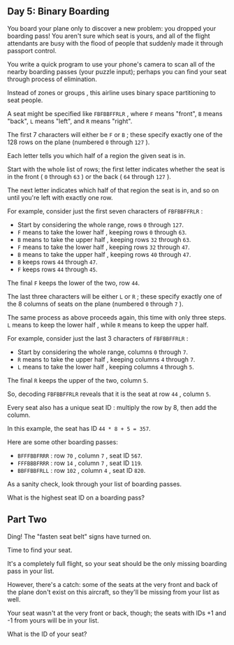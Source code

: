 ## Day 5: Binary Boarding

 You board your plane only to discover a new problem: you dropped your boarding pass! You aren't sure which seat is yours, and all of the flight attendants are busy with the flood of people that suddenly made it through passport control.

You write a quick program to use your phone's camera to scan all of the nearby boarding passes (your puzzle input); perhaps you can find your seat through process of elimination.

Instead of zones or groups , this airline uses binary space partitioning to seat people.

A seat might be specified like ` FBFBBFFRLR ` , where ` F ` means "front", ` B ` means "back", ` L ` means "left", and ` R ` means "right".

The first 7 characters will either be ` F ` or ` B ` ; these specify exactly one of the 128 rows on the plane (numbered ` 0 ` through ` 127 ` ).

Each letter tells you which half of a region the given seat is in.

Start with the whole list of rows; the first letter indicates whether the seat is in the front ( ` 0 ` through ` 63 ` ) or the back ( ` 64 ` through ` 127 ` ).

The next letter indicates which half of that region the seat is in, and so on until you're left with exactly one row.

For example, consider just the first seven characters of ` FBFBBFFRLR ` :
- Start by considering the whole range, rows ` 0 ` through ` 127 `.
- ` F ` means to take the lower half , keeping rows ` 0 ` through ` 63 `.
- ` B ` means to take the upper half , keeping rows ` 32 ` through ` 63 `.
- ` F ` means to take the lower half , keeping rows ` 32 ` through ` 47 `.
- ` B ` means to take the upper half , keeping rows ` 40 ` through ` 47 `.
- ` B ` keeps rows ` 44 ` through ` 47 `.
- ` F ` keeps rows ` 44 ` through ` 45 `.

The final ` F ` keeps the lower of the two, row ` 44 `.

The last three characters will be either ` L ` or ` R ` ; these specify exactly one of the 8 columns of seats on the plane (numbered ` 0 ` through ` 7 ` ).

The same process as above proceeds again, this time with only three steps. ` L ` means to keep the lower half , while ` R ` means to keep the upper half.

For example, consider just the last 3 characters of ` FBFBBFFRLR ` :
- Start by considering the whole range, columns ` 0 ` through ` 7 `.
- ` R ` means to take the upper half , keeping columns ` 4 ` through ` 7 `.
- ` L ` means to take the lower half , keeping columns ` 4 ` through ` 5 `.

The final ` R ` keeps the upper of the two, column ` 5 `.

So, decoding ` FBFBBFFRLR ` reveals that it is the seat at row ` 44 ` , column ` 5 `.

Every seat also has a unique seat ID : multiply the row by 8, then add the column.

In this example, the seat has ID ` 44 * 8 + 5 = 357 `.

Here are some other boarding passes: 
- ` BFFFBBFRRR ` : row ` 70 ` , column ` 7 ` , seat ID ` 567 `.
- ` FFFBBBFRRR ` : row ` 14 ` , column ` 7 ` , seat ID ` 119 `.
- ` BBFFBBFRLL ` : row ` 102 ` , column ` 4 ` , seat ID ` 820 `.

As a sanity check, look through your list of boarding passes.

What is the highest seat ID on a boarding pass? 

## Part Two

 Ding! The "fasten seat belt" signs have turned on.

Time to find your seat.

It's a completely full flight, so your seat should be the only missing boarding pass in your list.

However, there's a catch: some of the seats at the very front and back of the plane don't exist on this aircraft, so they'll be missing from your list as well.

Your seat wasn't at the very front or back, though; the seats with IDs +1 and -1 from yours will be in your list.

What is the ID of your seat? 
